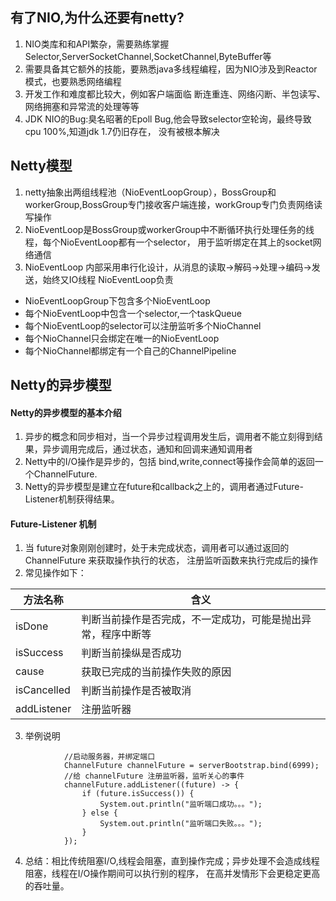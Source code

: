 ## 有了NIO,为什么还要有netty?
1. NIO类库和和API繁杂，需要熟练掌握 Selector,ServerSocketChannel,SocketChannel,ByteBuffer等
2. 需要具备其它额外的技能，要熟悉java多线程编程，因为NIO涉及到Reactor模式，也要熟悉网络编程
3. 开发工作和难度都比较大，例如客户端面临 断连重连、网络闪断、半包读写、网络拥塞和异常流的处理等等
4. JDK NIO的Bug:臭名昭著的Epoll Bug,他会导致selector空轮询，最终导致cpu 100%,知道jdk 1.7仍旧存在，
没有被根本解决

## Netty模型
1. netty抽象出两组线程池（NioEventLoopGroup），BossGroup和workerGroup,BossGroup专门接收客户端连接，workGroup专门负责网络读写操作
2. NioEventLoop是BossGroup或workerGroup中不断循环执行处理任务的线程，每个NioEventLoop都有一个selector，
用于监听绑定在其上的socket网络通信
3. NioEventLoop 内部采用串行化设计，从消息的读取->解码->处理->编码->发送，始终又IO线程 NioEventLoop负责

* NioEventLoopGroup下包含多个NioEventLoop
* 每个NioEventLoop中包含一个selector,一个taskQueue
* 每个NioEventLoop的selector可以注册监听多个NioChannel
* 每个NioChannel只会绑定在唯一的NioEventLoop
* 每个NioChannel都绑定有一个自己的ChannelPipeline

## Netty的异步模型
#### Netty的异步模型的基本介绍
1. 异步的概念和同步相对，当一个异步过程调用发生后，调用者不能立刻得到结果，异步调用完成后，通过状态，通知和回调来通知调用者
2. Netty中的I/O操作是异步的，包括 bind,write,connect等操作会简单的返回一个ChannelFuture.
3. Netty的异步模型是建立在future和callback之上的，调用者通过Future-Listener机制获得结果。
#### Future-Listener 机制
1. 当 future对象刚刚创建时，处于未完成状态，调用者可以通过返回的 ChannelFuture 来获取操作执行的状态，
注册监听函数来执行完成后的操作
2. 常见操作如下：

|方法名称|含义|
|----|-----|
|isDone|判断当前操作是否完成，不一定成功，可能是抛出异常，程序中断等|
|isSuccess|判断当前操纵是否成功|
|cause|获取已完成的当前操作失败的原因|
|isCancelled|判断当前操作是否被取消|
|addListener|注册监听器|
3. 举例说明
```
            //启动服务器，并绑定端口
            ChannelFuture channelFuture = serverBootstrap.bind(6999);
            //给 channelFuture 注册监听器，监听关心的事件
            channelFuture.addListener((future) -> {
                if (future.isSuccess()) {
                    System.out.println("监听端口成功。。。");
                } else {
                    System.out.println("监听端口失败。。。");
                }
            });
```
4. 总结：相比传统阻塞I/O,线程会阻塞，直到操作完成；异步处理不会造成线程阻塞，线程在I/O操作期间可以执行别的程序，
在高并发情形下会更稳定更高的吞吐量。